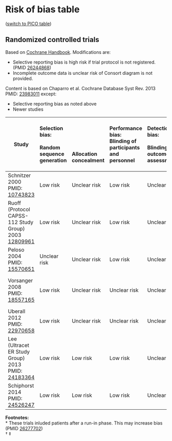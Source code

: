 # Risk of bias table
([switch to PICO table](pico-table.md))
## Randomized controlled trials
Based on [Cochrane Handbook](http://handbook.cochrane.org/chapter_8/table_8_5_d_criteria_for_judging_risk_of_bias_in_the_risk_of.htm). Modifications are:
* Selective reporting bias is high risk if trial protocol is not registered.(PMID [26244868](https://pubmed.gov/26244868))
* Incomplete outcome data is unclear risk of Consort diagram is not provided.

Content is based on Chaparro et al. Cochrane Database Syst Rev. 2013 PMID: [23983011](http://pubmed.gov/23983011) except:
* Selective reporting bias as noted above
* Newer studies

|  Study        | Selection bias:<br/><br/>Random sequence generation<br/>| <br/><br/><br/><br/>Allocation concealment|Performance bias:<br/>Blinding of participants and personnel|Detection bias:<br/><br/>Blinding of outcome assessment<br/>|Attrition bias:<br/><br/>Incomplete outcome data<br/>|Reporting bias:<br/><br/><br/>Selective reporting|Other biases:<br/><br/>E.g. imbalanced compliance , co-interventions, or other<br/>|
| -------------------------------------|:---------|:---------|:--------------|:------------|:----------|:----------|:----------|
| Schnitzer<br>2000<br>PMID: [10743823](http://pubmed.gov/10743823)|Low risk |Unclear risk |Low risk |Unclear risk |High risk |Unclear risk as trial not registered|High risk\*|
| Ruoff  (Protocol CAPSS-112 Study Group)<br>2003<br>[12809961](http://pubmed.gov/12809961)|Low risk |Unclear risk |Low risk |Unclear risk |High risk|Unclear risk as trial not registered|Unclear risk|
| Peloso<br>2004<br>PMID: [15570651](http://pubmed.gov/15570651)|Unclear risk |Unclear risk |Low risk |Unclear risk |High risk |Unclear risk as trial not registered|Low risk|
| Vorsanger<br>2008<br>PMID: [18557165](http://pubmed.gov/18557165)|Low risk |Unclear risk |Unclear risk |Unclear risk |High risk |Unclear risk as trial registered after publication|High risk\*|
| Uberall<br>2012<br>PMID: [22970658](http://pubmed.gov/22970658)|Low risk |Unclear risk |Unclear risk |Unclear risk |High risk |Low risk|Low risk|
| Lee (Ultracet ER Study Group)<br>2013<br>PMID: [24183364](http://pubmed.gov/24183364)|Low risk |Low risk |Low risk |Unclear risk |High risk |Unclear risk|Low risk†|
| Schiphorst<br>2014<br>PMID: [24526247](http://pubmed.gov/24526247)|Low risk |Low risk |Low risk |Unclear risk |Unclear risk |Low risk|Low risk|

**Footnotes:**<br>
\* These trials inluded patients after a run-in phase. This may increase bias (PMID [26277702](https://pubmed.gov/26277702))<br>
† 
‡ 
